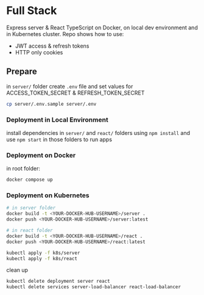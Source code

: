# Full Stack

Express server & React TypeScript on Docker, on local dev environment and in Kubernetes cluster. Repo shows how to use: 
- JWT access & refresh tokens 
- HTTP only cookies

## Prepare

in `server/` folder create `.env` file  and set values for ACCESS_TOKEN_SECRET & REFRESH_TOKEN_SECRET

```sh
cp server/.env.sample server/.env
```

### Deployment in Local Environment

install dependencies in `server/` and `react/` folders using `npm install` and use `npm start` in those folders to run apps

### Deployment on Docker

in root folder:

```sh
docker compose up
```

### Deployment on Kubernetes

```sh
# in server folder
docker build -t <YOUR-DOCKER-HUB-USERNAME>/server .
docker push <YOUR-DOCKER-HUB-USERNAME>/server:latest

# in react folder
docker build -t <YOUR-DOCKER-HUB-USERNAME>/react .
docker push <YOUR-DOCKER-HUB-USERNAME>/react:latest

kubectl apply -f k8s/server
kubectl apply -f k8s/react
```

clean up

```sh
kubectl delete deployment server react
kubectl delete services server-load-balancer react-load-balancer
```
